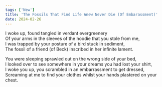 ```yaml
---
tags: ['New']
title: 'The Fossils That Find Life Anew Never Die (Of Embarassment)'
date: 2024-02-26
---
```


I woke up, found tangled in verdant evergreenery  
Of your arms in the sleeves of the hoodie that you stole from me,  
I was trapped by your posture of a bird stuck in sediment,  
The fossil of a friend (of Beck) inscribed in her infinite lament.

You were sleeping sprawled out on the wrong side of your bed,  
I looked over to see somewhere in your dreams you had lost your shirt,  
I woke you up, you scrambled in an embarrassment to get dressed,  
Screaming at me to find your clothes whilst your hands plastered on your chest.
